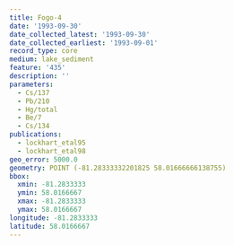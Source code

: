 ```yaml
---
title: Fogo-4
date: '1993-09-30'
date_collected_latest: '1993-09-30'
date_collected_earliest: '1993-09-01'
record_type: core
medium: lake_sediment
feature: '435'
description: ''
parameters:
  - Cs/137
  - Pb/210
  - Hg/total
  - Be/7
  - Cs/134
publications:
  - lockhart_etal95
  - lockhart_etal98
geo_error: 5000.0
geometry: POINT (-81.28333332201825 58.01666666138755)
bbox:
  xmin: -81.2833333
  ymin: 58.0166667
  xmax: -81.2833333
  ymax: 58.0166667
longitude: -81.2833333
latitude: 58.0166667
---
```

